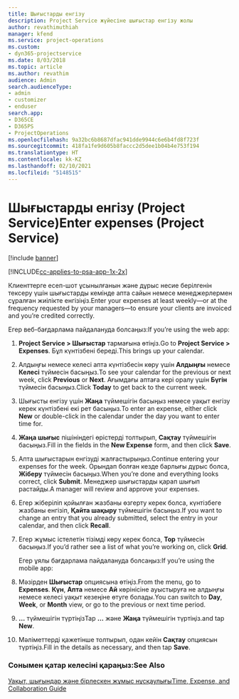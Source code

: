 ```yaml
---
title: Шығыстарды енгізу
description: Project Service жүйесіне шығыстар енгізу жолы
author: revathimuthiah
manager: kfend
ms.service: project-operations
ms.custom:
- dyn365-projectservice
ms.date: 8/03/2018
ms.topic: article
ms.author: revathim
audience: Admin
search.audienceType:
- admin
- customizer
- enduser
search.app:
- D365CE
- D365PS
- ProjectOperations
ms.openlocfilehash: 9a32bc6b8687dfac941dde9944c6e6b4fd8f723f
ms.sourcegitcommit: 418fa1fe9d605b8faccc2d5dee1b04b4e753f194
ms.translationtype: HT
ms.contentlocale: kk-KZ
ms.lasthandoff: 02/10/2021
ms.locfileid: "5148515"
---
```

# <a name="enter-expenses-project-service"></a><span data-ttu-id="067da-103">Шығыстарды енгізу (Project Service)</span><span class="sxs-lookup"><span data-stu-id="067da-103">Enter expenses (Project Service)</span></span>

[!include [banner](../includes/psa-now-project-operations.md)]

[!INCLUDE[cc-applies-to-psa-app-1x-2x](../includes/cc-applies-to-psa-app-1x-2x.md)]

<span data-ttu-id="067da-104">Клиенттерге есеп-шот ұсынылғанын және дұрыс несие берілгенін тексеру үшін шығыстарды кемінде апта сайын немесе менеджерлермен сұралған жиілікте енгізіңіз.</span><span class="sxs-lookup"><span data-stu-id="067da-104">Enter your expenses at least weekly—or at the frequency requested by your managers—to ensure your clients are invoiced and you’re credited correctly.</span></span>  
  
 <span data-ttu-id="067da-105">Егер веб-бағдарлама пайдалануда болсаңыз:</span><span class="sxs-lookup"><span data-stu-id="067da-105">If you’re using the web app:</span></span>  
  
1. <span data-ttu-id="067da-106">**Project Service > Шығыстар** тармағына өтіңіз.</span><span class="sxs-lookup"><span data-stu-id="067da-106">Go to **Project Service > Expenses**.</span></span> <span data-ttu-id="067da-107">Бұл күнтізбені береді.</span><span class="sxs-lookup"><span data-stu-id="067da-107">This brings up your calendar.</span></span>  
  
2. <span data-ttu-id="067da-108">Алдыңғы немесе келесі апта күнтізбесін көру үшін **Алдыңғы** немесе **Келесі** түймесін басыңыз.</span><span class="sxs-lookup"><span data-stu-id="067da-108">To see your calendar for the previous or next week, click **Previous** or **Next**.</span></span> <span data-ttu-id="067da-109">Ағымдағы аптаға кері оралу үшін **Бүгін** түймесін басыңыз.</span><span class="sxs-lookup"><span data-stu-id="067da-109">Click **Today** to get back to the current week.</span></span>  
  
3. <span data-ttu-id="067da-110">Шығысты енгізу үшін **Жаңа** түймешігін басыңыз немесе уақыт енгізу керек күнтізбені екі рет басыңыз.</span><span class="sxs-lookup"><span data-stu-id="067da-110">To enter an expense, either click **New** or double-click in the calendar under the day you want to enter time for.</span></span>  
  
4. <span data-ttu-id="067da-111">**Жаңа шығыс** пішініндегі өрістерді толтырып, **Сақтау** түймешігін басыңыз.</span><span class="sxs-lookup"><span data-stu-id="067da-111">Fill in the fields in the **New Expense** form, and then click **Save**.</span></span>  
  
5. <span data-ttu-id="067da-112">Апта шығыстарын енгізуді жалғастырыңыз.</span><span class="sxs-lookup"><span data-stu-id="067da-112">Continue entering your expenses for the week.</span></span> <span data-ttu-id="067da-113">Орындап болған кезде барлығы дұрыс болса, **Жіберу** түймесін басыңыз.</span><span class="sxs-lookup"><span data-stu-id="067da-113">When you’re done and everything looks correct, click **Submit**.</span></span> <span data-ttu-id="067da-114">Менеджер шығыстарды қарап шығып растайды.</span><span class="sxs-lookup"><span data-stu-id="067da-114">A manager will review and approve your expenses.</span></span>  
  
6. <span data-ttu-id="067da-115">Егер жіберіліп қойылған жазбаны өзгерту керек болса, күнтізбеге жазбаны енгізіп, **Қайта шақыру** түймешігін басыңыз.</span><span class="sxs-lookup"><span data-stu-id="067da-115">If you want to change an entry that you already submitted, select the entry in your calendar, and then click **Recall**.</span></span>  
  
7. <span data-ttu-id="067da-116">Егер жұмыс істелетін тізімді көру керек болса, **Тор** түймесін басыңыз.</span><span class="sxs-lookup"><span data-stu-id="067da-116">If you’d rather see a list of what you’re working on, click **Grid**.</span></span>  
  
   <span data-ttu-id="067da-117">Егер ұялы бағдарлама пайдалануда болсаңыз:</span><span class="sxs-lookup"><span data-stu-id="067da-117">If you’re using the mobile app:</span></span>  
  
8. <span data-ttu-id="067da-118">Мәзірден **Шығыстар** опциясына өтіңіз.</span><span class="sxs-lookup"><span data-stu-id="067da-118">From the menu, go to **Expenses**.</span></span>     <span data-ttu-id="067da-119">**Күн**, **Апта** немесе **Ай** көрінісіне ауыстыруға не алдыңғы немесе келесі уақыт кезеңіне өтуге болады.</span><span class="sxs-lookup"><span data-stu-id="067da-119">You can switch to **Day**, **Week**, or **Month** view, or go to the previous or next time period.</span></span>  
  
9. <span data-ttu-id="067da-120">**…** түймешігін түртіңіз</span><span class="sxs-lookup"><span data-stu-id="067da-120">Tap **…**</span></span> <span data-ttu-id="067da-121">және **Жаңа** түймешігін түртіңіз.</span><span class="sxs-lookup"><span data-stu-id="067da-121">and tap **New**.</span></span>  
  
10. <span data-ttu-id="067da-122">Мәліметтерді қажетінше толтырып, одан кейін **Сақтау** опциясын түртіңіз.</span><span class="sxs-lookup"><span data-stu-id="067da-122">Fill in the details as necessary, and then tap **Save**.</span></span>  
  
### <a name="see-also"></a><span data-ttu-id="067da-123">Сонымен қатар келесіні қараңыз:</span><span class="sxs-lookup"><span data-stu-id="067da-123">See Also</span></span>  
 [<span data-ttu-id="067da-124">Уақыт, шығындар және бірлескен жұмыс нұсқаулығы</span><span class="sxs-lookup"><span data-stu-id="067da-124">Time, Expense, and Collaboration Guide</span></span>](../psa/time-expense-collaboration-guide.md)
